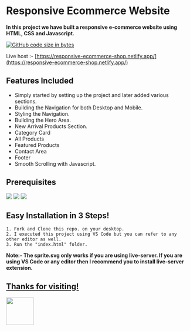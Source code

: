 # Responsive Ecommerce Website

**In this project we have built a responsive e-commerce website using HTML, CSS and Javascript.**

[![GitHub code size in bytes](https://img.shields.io/github/languages/code-size/Sranu2109/Responsive-E-Commerce-Store.svg?logo=git&style=social)](https://sranu2109.github.io/Responsive-E-Commerce-Store/)

Live host :- [https://responsive-ecommerce-shop.netlify.app/](https://responsive-ecommerce-shop.netlify.app/)

## Features Included

+ Simply started by setting up the project and later added various sections.
+ Building the Navigation for both Desktop and Mobile.
+ Styling the Navigation.
+ Building the Hero Area.
+ New Arrival Products Section.
+ Category Card
+ All Products
+ Featured Products
+ Contact Area
+ Footer
+ Smooth Scrolling with Javascript.

## Prerequisites

<img src="https://img.shields.io/badge/HTML5-E34F26?style=for-the-badge&logo=html5&logoColor=white">
<img src="https://img.shields.io/badge/CSS3-1572B6?style=for-the-badge&logo=css3&logoColor=white">
<img src="https://img.shields.io/badge/JavaScript-F7DF1E?style=for-the-badge&logo=javascript&logoColor=black">

## Easy Installation in 3 Steps!

```
1. Fork and Clone this repo. on your desktop.
2. I executed this project using VS Code but you can refer to any other editor as well.
3. Run the "index.html" folder.
```
**Note:- The sprite.svg only works if you are using live-server. If you are using VS Code or any editor then I recommend you to install live-server extension.**

 ## [Thanks for visiting!]()
<img src="https://thumbs.gfycat.com/AdoredPrestigiousGossamerwingedbutterfly.webp" width="75" />
